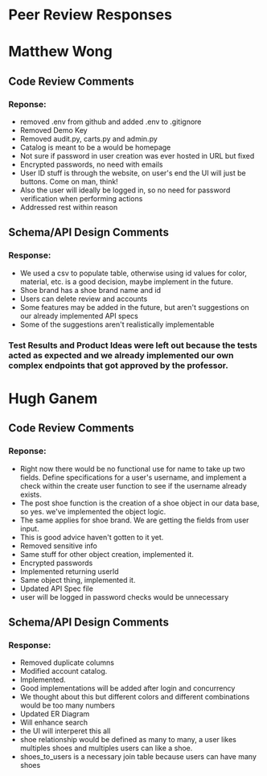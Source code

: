 # Peer Review Responses
# Matthew Wong
## Code Review Comments
### Reponse: 
- removed .env from github and added .env to .gitignore
- Removed Demo Key
- Removed audit.py, carts.py and admin.py
- Catalog is meant to be a would be homepage
- Not sure if password in user creation was ever hosted in URL but fixed
- Encrypted passwords, no need with emails
- User ID stuff is through the website, on user's end the UI will just be buttons. Come on man, think!
- Also the user will ideally be logged in, so no need for password verification when performing actions
- Addressed rest within reason
## Schema/API Design Comments
### Response:
- We used a csv to populate table, otherwise using id values for color, material, etc. is a good decision, maybe implement in the future.
- Shoe brand has a shoe brand name and id
- Users can delete review and accounts
- Some features may be added in the future, but aren't suggestions on our already implemented API specs
- Some of the suggestions aren't realistically implementable
### Test Results and Product Ideas were left out because the tests acted as expected and we already implemented our own complex endpoints that got approved by the professor.

# Hugh Ganem
## Code Review Comments
### Reponse: 
- Right now there would be no functional use for name to take up two fields.
Define specifications for a user's username, and implement a check within the create user function to see if the username already exists.
- The post shoe function is the creation of a shoe object in our data base, so yes. we've implemented the object logic.
- The same applies for shoe brand. We are getting the fields from user input.
- This is good advice haven't gotten to it yet.
- Removed sensitive info
- Same stuff for other object creation, implemented it.
- Encrypted passwords
- Implemented returning userId
- Same object thing, implemented it.
- Updated API Spec file
- user will be logged in password checks would be unnecessary
## Schema/API Design Comments
### Response:
- Removed duplicate columns
- Modified account catalog.
- Implemented.
- Good implementations will be added after login and concurrency
- We thought about this but different colors and different combinations would be too many numbers
- Updated ER Diagram
- Will enhance search
 - the UI will interperet this all
- shoe relationship would be defined as many to many, a user likes multiples shoes and multiples users can like a shoe.
- shoes_to_users is a necessary join table because users can have many shoes

